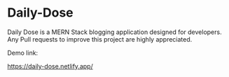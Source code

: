# Daily-Dose
Daily Dose is a MERN Stack blogging application designed for developers. Any Pull requests to improve this project are highly appreciated.


Demo link:

https://daily-dose.netlify.app/
